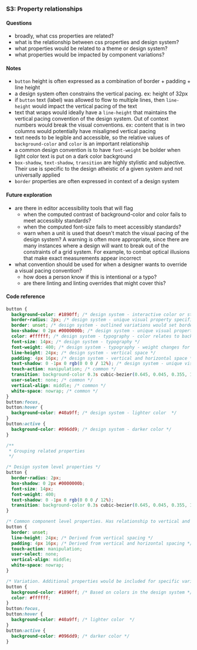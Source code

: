### S3: Property relationships

#### Questions

- broadly, what css properties are related?
- what is the relationship between css properties and design system?
- what properties would be related to a theme or design system?
- what properties would be impacted by component variations?

#### Notes

- `button` height is often expressed as a combination of border + padding + line height
- a design system often constrains the vertical pacing. ex: height of 32px
- if `button` text (label) was allowed to flow to multiple lines, then `line-height` would impact the vertical pacing of the text
- text that wraps would ideally have a `line-height` that maintains the vertical pacing convention of the design system. Out of context numbers would break the visual conventions. ex: content that is in two columns would potentially have misaligned vertical pacing
- text needs to be legible and accessible, so the relative values of `background-color` and `color` is an important relationship
- a common design convention is to have `font-weight` be bolder when light color text is put on a dark color background
- `box-shadow`, `text-shadow`, `transition` are highly stylistic and subjective. Their use is specific to the design atheistic of a given system and not universally applied
- `border` properties are often expressed in context of a design system

#### Future exploration

- are there in editor accessibility tools that will flag
  - when the computed contrast of background-color and color fails to meet accessibly standards?
  - when the computed font-size fails to meet accessibly standards?
  - warn when a unit is used that doesn't match the visual pacing of the design system? A warning is often more appropriate, since there are many instances where a design will want to break out of the constraints of a grid system. For example, to combat optical illusions that make exact measurements appear incorrect
- what convention should be used for when a designer wants to override a visual pacing convention?
  - how does a person know if this is intentional or a typo?
  - are there linting and linting overrides that might cover this?

#### Code reference

```css
button {
  background-color: #1890ff; /* design system - interactive color or style variation */
  border-radius: 2px; /* design system - unique visual property specific to design system */
  border: unset; /* design system - outlined variations would set border properties */
  box-shadow: 0 2px #0000000b; /* design system - unique visual property specific to design system */
  color: #ffffff; /* design system - typography - color relates to background color */
  font-size: 14px; /* design system - typography */
  font-weight: 400; /* design system - typography - weight changes for some variations */
  line-height: 24px; /* design system - vertical space */
  padding: 4px 16px; /* design system - vertical and horizontal space */
  text-shadow: 0 -1px 0 rgb(0 0 0 / 12%); /* design system - unique visual property specific to design system */
  touch-action: manipulation; /* common */
  transition: background-color 0.3s cubic-bezier(0.645, 0.045, 0.355, 1); /* design system - unique visual property specific to design system */
  user-select: none; /* common */
  vertical-align: middle; /* common */
  white-space: nowrap; /* common */
}
button:focus,
button:hover {
  background-color: #40a9ff; /* design system - lighter color  */
}
button:active {
  background-color: #096dd9; /* design system - darker color */
}
```

```css
/**
 * Grouping related properties
 */

/* Design system level properties */
button {
  border-radius: 2px;
  box-shadow: 0 2px #0000000b;
  font-size: 14px;
  font-weight: 400;
  text-shadow: 0 -1px 0 rgb(0 0 0 / 12%);
  transition: background-color 0.3s cubic-bezier(0.645, 0.045, 0.355, 1); /* background-color is component specific */
}

/* Common component level properties. Has relationship to vertical and horizontal spacing */
button {
  border: unset;
  line-height: 24px; /* Derived from vertical spacing */
  padding: 4px 16px; /* Derived from vertical and horizontal spacing */
  touch-action: manipulation;
  user-select: none;
  vertical-align: middle;
  white-space: nowrap;
}

/* Variation. Additional properties would be included for specific variations. ex: font-weight and border */
button {
  background-color: #1890ff; /* Based on colors in the design system */
  color: #ffffff;
}
button:focus,
button:hover {
  background-color: #40a9ff; /* lighter color  */
}
button:active {
  background-color: #096dd9; /* darker color */
}
```
